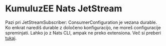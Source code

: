 # KumuluzEE Nats JetStream

Pazi pri JetStreamSubscriber:
ConsumerConfiguration je vezana durable.
Ko enkrat narediš durable z določeno konfiguracijo, ne moreš configuracije spreminjati.
Lahko jo z Nats CLI, ampak ne preko extensiona. Več si
preberi [tukaj](https://docs.nats.io/nats-concepts/jetstream/consumers).
